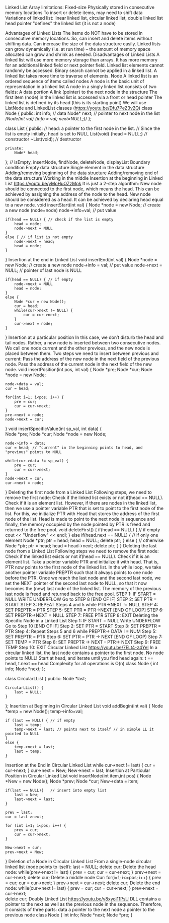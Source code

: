 Linked List
Array limitations:
Fixed-size
Physically stored in consecutive memory locations
To insert or delete items, may need to shift data
Variations of linked list: linear linked list, circular linked list, double linked list
head pointer "defines" the linked list (it is not a node)

Advantages of Linked Lists
The items do NOT have to be stored in consecutive memory locations.
So, can insert and delete items without shifting data.
Can increase the size of the data structure easily.
Linked lists can grow dynamically (i.e. at run time) – the amount of memory space allocated can grow and shrink as needed.
Disadvantages of Linked Lists
A linked list will use more memory storage than arrays. It has more memory for an additional linked field or next pointer field.
Linked list elements cannot randomly be accessed.
Binary search cannot be applied in a linked list.
A linked list takes more time to traverse of elements.
Node
A linked list is an ordered sequence of items called nodes
A node is the basic unit of representation in a linked list
A node in a singly linked list consists of two fields:
A data portion
A link (pointer) to the next node in the structure
The first item (node) in the linked list is accessed via a front or head pointer
The linked list is defined by its head (this is its starting point)
We will use ListNode and LinkedList classes (https://youtu.be/Dfu7PeZ3v2Q)
class Node {
    public:
        int info; // data
        Node* next; // pointer to next node in the list
        /*Node(int val) {info = val; next=NULL;}*/
};

class List {
    public:
        // head: a pointer to the first node in the list. 
        // Since the list is empty initially, head is set to NULL
        List(void) {head = NULL;} // constructor
        ~List(void);			  // destructor
    
    private:
        Node* head;
};
// isEmpty, insertNode, findNode, deleteNode, displayList
Boundary condition
Empty data structure
Single element in the data structure
Adding/removing beginning of the data structure
Adding/removing end of the data structure
Working in the middle
Insertion at the beginning in Linked List
https://youtu.be/yMoHuOZzMpk
It is just a 2-step algorithm:
New node should be connected to the first node, which means the head. This can be achieved by assigning the address of the node to the head.
New node should be considered as a head. It can be achieved by declaring head equal to a new node.
void insertStart(int val) { 
    Node *node = new Node; // create a new node (node=node)
    node->info=val; // put value

    if(head == NULL) { // check if the list is empty
        head = node; 
        node->next = NULL
    }
    else { // if list is not empty
        node->next = head; 
        head = node; 
    }
}
Insertion at the end in Linked List
void insertEnd(int val) {
    Node *node = new Node; // create a new node
    node->info = val; // put value
    node->next = NULL; // pointer of last node is NULL 

    if(head == NULL) { // if empty
        node->next = NULL
        head = node;
    }
    else { 
        Node *cur = new Node();
        cur = head;
        while(cur->next != NULL) {
            cur = cur->next;
        }
        cur->next = node;
    }
}
Insertion at a particular position
In this case, we don’t disturb the head and tail nodes. Rather, a new node is inserted between two consecutive nodes.
We call one node current and the other previous, and the new node is placed between them.
Two steps we need to insert between previous and current:
Pass the address of the new node in the next field of the previous node.
Pass the address of the current node in the next field of the new node.
void insertPosition(int pos, int val) {
    Node *pre; 
    Node *cur; 
    Node *node = new Node;

    node->data = val; 
    cur = head; 

    for(int i=1; i<pos; i++) {
        pre = cur; 
        cur = cur->next; 
    } 
    pre->next = node; 
    node->next = cur; 
}
void insertSpecificValue(int sp_val, int data) {     
    Node *pre; 
    Node *cur; 
    Node *node = new Node;

    node->info = data; 
    cur = head; // "current" in the beginning points to head, and "previous" points to NULL

    while(cur->data != sp_val) {
        pre = cur; 
        cur = cur->next; 
    } 
    node->next = cur;            
    cur->next = node; 
}
Deleting the first node from a Linked List
Following steps, we need to remove the first node:
Check if the linked list exists or not if(head == NULL).
Check if it is an element list.
However, if there are nodes in the linked list, then we use a pointer variable PTR that is set to point to the first node of the list. For this, we initialize PTR with Head that stores the address of the first node of the list.
Head is made to point to the next node in sequence and finally, the memory occupied by the node pointed by PTR is freed and returned to the free pool.
void deleteFirst() {
    if(head == NULL) { // if empty
        cout << "Underflow" << endl;
    }
    else if(head.next == NULL) { // if only one element
        Node *ptr;
        ptr = head;
        head = NULL;
        delete ptr;
    }
    else { // otherwise
        Node *ptr;
        ptr = head;
        head = head->next;
        delete ptr;
    }
}
Deleting the last node from a Linked List
Following steps we need to remove the first node:
Check if the linked list exists or not if(head == NULL).
Check if it is an element list.
Take a pointer variable PTR and initialize it with head. That is, PTR now points to the first node of the linked list. In the while loop, we take another pointer variable PREPTR such that it always points to one node before the PTR. Once we reach the last node and the second last node, we set the NEXT pointer of the second last node to NULL, so that it now becomes the (new) last node of the linked list. The memory of the previous last node is freed and returned back to the free pool.
STEP 1: IF START = NULL
        WRITE UNDERFLOW
        Go to STEP 8
        [END OF IF]
STEP 2: SET PTR = START
STEP 3: REPEAT Steps 4 and 5 while PTR->NEXT != NULL
STEP 4:     SET PREPTR = PTR
STEP 5:     SET PTR = PTR->NEXT
        [END OF LOOP]
STEP 6: SET PREPTR->NEXT = NULL
STEP 7: FREE PTR
STEP 8: EXIT
Deleting the Specific Node in a Linked List
Step 1: IF START = NULL
        Write UNDERFLOW Go to Step 10
        [END OF IF]
Step 2: SET PTR = START
Step 3: SET PREPTR = PTR
Step 4: Repeat Steps 5 and 6 while PREPTR-> DATA I = NUM
Step 5: SET PREPTR = PTR
Step 6: SET PTR = PTR -> NEXT
        [END OF LOOP)
Step 7: SET TEMP = PTR
Step 8: SET PREPTR -> NEXT - PTR-> NEXT
Step 9: FREE TEMP
Step 10: EXIT
Circular Linked List
https://youtu.be/7ELt4-z4YeI
In a circular linked list, the last node contains a pointer to the first node.
No node points to NULL!
Start at head, and iterate until you find head again: t == head, t.next == head
Complexity for all operations is O(n)
class  Node {
    int info;
    Node *next;
};

class CircularLList {
    public:
        Node *last;

    CircularLList() {
        last = NULL;
    }
};
Insertion at Beginning in Circular Linked List
void addBegin(int val) {
    Node *temp = new Node();
    temp->info=val;

    if (last == NULL) { // if empty
        last = temp;
        temp->next = last; // points next to itself // in simple LL it pointed to NULL
    }
    else {
        temp->next = last;
        last = temp;
    }
Insertion at the End in Circular Linked List
while cur->next != last) {
    cur = cur->next;
}
cur->next = New;
New->next = last; 
Insertion at Particular Position in Circular Linked List
void insertNode(int item,int pos) {
    Node *New = new Node();
    Node *prev;
	Node *cur;
	New->data = item;    

	if(last == NULL){	// insert into empty list
		last = New;
		last->next = last;
   	}

	prev = last;
	cur = last->next;

	for (int i=1; i<pos; i++) {
        prev = cur;
	    cur = cur->next;
	} 	

    New->next = cur;	
	prev->next = New;
}
Deletion of a Node in Circular Linked List
From a single-node circular linked list (node points to itself):
last = NULL;
delete cur;
Delete the head node:
while(prev->next != last) {
    prev = cur; 
    cur = cur->next;
}
prev->next = cur->next;	
delete cur;
Delete a middle node Cur:
for(i=1; i<=pos; i++) {
    prev = cur; 
    cur = cur->next;
}
prev->next = cur->next;
delete cur;
Delete the end node:
while(cur->next != last) { 
    prev = cur; 
    cur = cur->next;
}
prev->next = cur->next;   
delete cur;
Doubly Linked List
https://youtu.be/v8xyoI11PsU
DLL contains a pointer to the next as well as the previous node in the sequence. Therefore, it consists of three parts:
data
a pointer to the next node
a pointer to the previous node
class Node {
    int info;
    Node *next;
    Node *pre;
}
